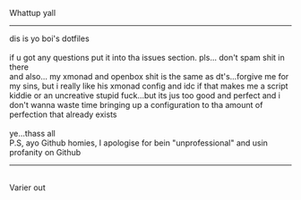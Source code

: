 Whattup yall

<hr>
dis is yo boi's dotfiles
<br>
<br>
if u got any questions put it into tha issues section.
pls... don't spam shit in there
<br>
and also... my xmonad and openbox shit is the same as dt's...forgive me for my sins, but i really like his xmonad config and idc if that makes me a script kiddie or an uncreative stupid fuck...but its jus too good and perfect and i don't wanna waste time bringing up a configuration to tha amount of perfection that already exists
<br>
<br>
ye...thass all
<br>
P.S, ayo Github homies, I apologise for bein "unprofessional" and usin profanity on Github
<hr>
<br>
Varier out
